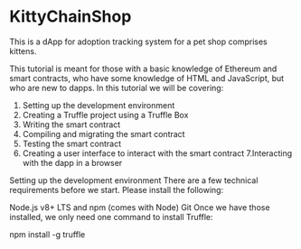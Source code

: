 # KittyChainShop
This is a dApp for adoption tracking system  for a pet shop comprises kittens.

This tutorial is meant for those with a basic knowledge of Ethereum and smart contracts, who have some knowledge of HTML and JavaScript, but who are new to dapps.
In this tutorial we will be covering:

1. Setting up the development environment
2. Creating a Truffle project using a Truffle Box
3. Writing the smart contract
4. Compiling and migrating the smart contract
5. Testing the smart contract
6. Creating a user interface to interact with the smart contract
7.Interacting with the dapp in a browser

Setting up the development environment
There are a few technical requirements before we start. Please install the following:

Node.js v8+ LTS and npm (comes with Node)
Git
Once we have those installed, we only need one command to install Truffle:


npm install -g truffle
